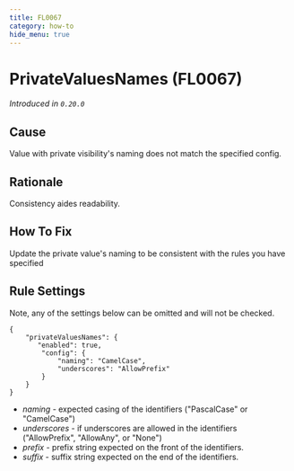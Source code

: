 ```yaml
---
title: FL0067
category: how-to
hide_menu: true
---
```


# PrivateValuesNames (FL0067)

*Introduced in `0.20.0`*

## Cause

Value with private visibility's naming does not match the specified config.

## Rationale

Consistency aides readability.

## How To Fix

Update the private value's naming to be consistent with the rules you have specified

## Rule Settings

Note, any of the settings below can be omitted and will not be checked.

    {
        "privateValuesNames": {
           "enabled": true,
            "config": {
                "naming": "CamelCase",
                "underscores": "AllowPrefix"
            }
        }
    }

* *naming* - expected casing of the identifiers ("PascalCase" or "CamelCase")
* *underscores* - if underscores are allowed in the identifiers ("AllowPrefix", "AllowAny", or "None")
* *prefix* - prefix string expected on the front of the identifiers.
* *suffix* - suffix string expected on the end of the identifiers.
